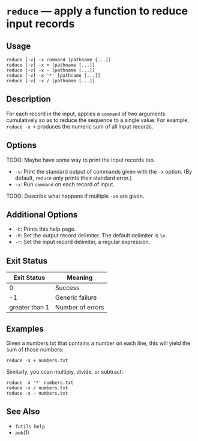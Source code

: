 # `reduce` — apply a function to reduce input records

## Usage

```
reduce [-v] -x command [pathname [...]]
reduce [-v] -x + [pathname [...]]
reduce [-v] -x - [pathname [...]]
reduce [-v] -x '*' [pathname [...]]
reduce [-v] -x / [pathname [...]]
```

## Description

For each record in the input, applies a `command` of two arguments cumulatively
so as to reduce the sequence to a single value. For example, `reduce -x +`
produces the numeric sum of all input records.

## Options

TODO: Maybe have some way to print the input records too.

* `-v`: Print the standard output of commands given with the `-x` option. (By
  default, `reduce` only prints their standard error.)
* `-x`: Run `command` on each record of input.

TODO: Describe what happens if multiple `-x`s are given.

## Additional Options

* `-h`: Prints this help page.
* `-R`: Set the output record delimiter. The default delimiter is `\n`.
* `-r`: Set the input record delimiter, a regular expression.

## Exit Status

| Exit Status    | Meaning            |
|----------------|--------------------|
|              0 | Success            |
|             -1 | Generic failure    |
| greater than 1 | Number of errors   |

## Examples

Given a numbers.txt that contains a number on each line, this will yield the sum
of those numbers:

```
reduce -x + numbers.txt
```

Similarly, you ccan multiply, divide, or subtract:

```
reduce -x '*' numbers.txt
reduce -x / numbers.txt
reduce -x - numbers.txt
```

## See Also

* `futils help`
* `awk`(1)
